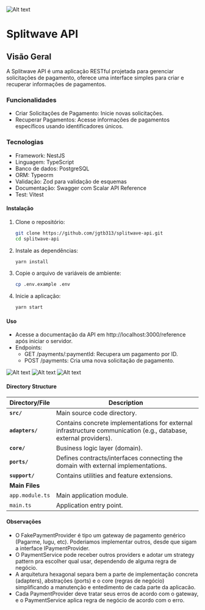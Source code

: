![Alt text](https://splitwave.com.br/favicon.ico)

# Splitwave API

## Visão Geral

A Splitwave API é uma aplicação RESTful projetada para gerenciar solicitações de pagamento, oferece uma interface simples para criar e recuperar informações de pagamentos.

### Funcionalidades

- Criar Solicitações de Pagamento: Inicie novas solicitações.
- Recuperar Pagamentos: Acesse informações de pagamentos específicos usando identificadores únicos.

### Tecnologias

- Framework: NestJS
- Linguagem: TypeScript
- Banco de dados: PostgreSQL
- ORM: Typeorm
- Validação: Zod para validação de esquemas
- Documentação: Swagger com Scalar API Reference
- Test: Vitest

#### Instalação

1. Clone o repositório:
   ```bash
   git clone https://github.com/jgtb313/splitwave-api.git
   cd splitwave-api
   ```
2. Instale as dependências:
   ```bash
   yarn install
   ```
3. Copie o arquivo de variáveis de ambiente:
   ```bash
   cp .env.example .env
   ```
4. Inicie a aplicação:
   ```bash
   yarn start
   ```

#### Uso

- Acesse a documentação da API em http://localhost:3000/reference após iniciar o servidor.
- Endpoints:
  - GET /payments/:paymentId: Recupera um pagamento por ID.
  - POST /payments: Cria uma nova solicitação de pagamento.

![Alt text](https://i.imgur.com/ooJ9wPS.png)
![Alt text](https://i.imgur.com/b8iYoQc.png)
![Alt text](https://i.imgur.com/toGB2eY.png)

#### Directory Structure

| Directory/File  | Description                                                                                                       |
| --------------- | ----------------------------------------------------------------------------------------------------------------- |
| **`src/`**      | Main source code directory.                                                                                       |
| **`adapters/`** | Contains concrete implementations for external infrastructure communication (e.g., database, external providers). |
| **`core/`**     | Business logic layer (domain).                                                                                    |
| **`ports/`**    | Defines contracts/interfaces connecting the domain with external implementations.                                 |
| **`support/`**  | Contains utilities and feature extensions.                                                                        |
| **Main Files**  |                                                                                                                   |
| `app.module.ts` | Main application module.                                                                                          |
| `main.ts`       | Application entry point.                                                                                          |

#### Observações

- O FakePaymentProvider é tipo um gateway de pagamento genérico (Pagarme, Iugu, etc). Poderiamos implementar outros, desde que sigam a interface IPaymentProvider.
- O PaymentService pode receber outros providers e adotar um strategy pattern pra escolher qual usar, dependendo de alguma regra de negócio.
- A arquitetura hexagonal separa bem a parte de implementação concreta (adapters), abstrações (ports) e o core (regras de negócio) simplificando a manutenção e entedimento de cada parte da aplicacão.
- Cada PaymentProvider deve tratar seus erros de acordo com o gateway, e o PaymentService aplica regra de negócio de acordo com o erro.
